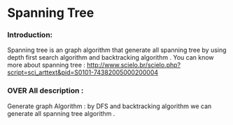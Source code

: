 # Spanning Tree

### Introduction: 
Spanning tree is an graph algorithm that generate all spanning tree by using depth first search algorithm and backtracking algorithm . 
You can know more about spanning tree : 
http://www.scielo.br/scielo.php?script=sci_arttext&pid=S0101-74382005000200004
### OVER All description : 
Generate graph Algorithm :  by DFS and backtracking algorithm  we can generate all spanning tree algorithm  .
